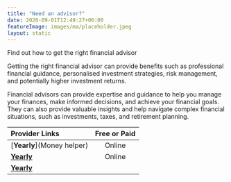 ```yaml
---
title: "Need an advisor?"
date: 2020-09-01T12:49:27+06:00
featureImage: images/ma/placeholder.jpeg
layout: static
---
```


Find out how to get the right financial advisor

Getting the right financial advisor can provide benefits such as professional financial guidance, personalised investment strategies, risk management, and potentially higher investment returns.

Financial advisors can provide expertise and guidance to help you manage your finances, make informed decisions, and achieve your financial goals. They can also provide valuable insights and help navigate complex financial situations, such as investments, taxes, and retirement planning.

| Provider Links      | Free or Paid  |  
| :-----------          | :--------------:      |  
| [**Yearly**](Money helper) | Online | 
| [**Yearly**](Investopedia) | Online | 
| [**Yearly**]() |  | 
  

<br/><br/>






